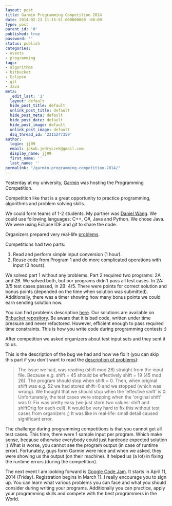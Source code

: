 ```yaml
---
layout: post
title: Garmin Programming Competition 2014
date: 2014-02-23 21:15:51.000000000 -08:00
type: post
parent_id: '0'
published: true
password: ''
status: publish
categories:
- events
- programming
tags:
- algorithms
- bitbucket
- Eclipse
- git
- Java
meta:
  _edit_last: '1'
  layout: default
  hide_post_title: default
  unlink_post_title: default
  hide_post_meta: default
  hide_post_date: default
  hide_post_image: default
  unlink_post_image: default
  dsq_thread_id: '2311247359'
author:
  login: jj09
  email: jakub.jedryszek@gmail.com
  display_name: jj09
  first_name: ''
  last_name: ''
permalink: "/garmin-programming-competition-2014/"
---
```

<p>Yesterday at my university, <a href="http://www.garmin.com/">Garmin</a> was hosting the Programming Competition.</p>
<p>Competition like that is a great opportunity to practice programming, algorithms and problem solving skills. </p>
<p>We could form teams of 1-2 students. My partner was <a href="http://people.cis.ksu.edu/~danielwang/">Daniel Wang</a>. We could use following languages: C++, C#, Java and Python. We chose Java. We were using Eclipse IDE and git to share the code.</p>
<p>Organizers prepared very real-life <a href="http://jj09.net/wp-content/uploads/2014/02/GarminProgrammingCompetition2014.pdf">problems</a>. </p>
<p>Competitions had two parts:</p>
<ol>
<li>Read and perform simple input conversion (1 hour).</li>
<li>Reuse code from Program 1 and do more complicated operations with input (3 hours).</li>
</ol>
<p>We solved part 1 without any problems. Part 2 required two programs: 2A and 2B. We solved both, but our programs didn't pass all test cases. In 2A: 3/5 test cases passed, in 2B: 4/5. There were points for correct solution and bonus points (depended on the time when solution was submitted). Additionally, there was a timer showing how many bonus points we could earn sending solution now.</p>
<p>You can find problems description <a href="http://jj09.net/wp-content/uploads/2014/02/GarminProgrammingCompetition2014.pdf">here</a>. Our solutions are available on <a href="https://bitbucket.org/jj09/garmin-programming-competition-2014">Bitbucket repository</a>. Be aware that it is bad code, written under time pressure and never refactored. However, efficient enough to pass required time constraints. This is how you write code during programming contests :)</p>
<p>After competition we asked organizers about test input sets and they sent it to us. </p>
<p>This is the description of the bug we had and how we fix it (you can skip this part if you don't want to read the <a href="http://jj09.net/wp-content/uploads/2014/02/GarminProgrammingCompetition2014.pdf">description of problems</a>):</p>
<blockquote><p>The issue we had, was reading (shift mod 26) straight from the input file. Because e.g. shift = 45 should be effectively shift = 19 (45 mod 26). The program should stop when shift = 0. Then, when original shift was e.g. 52 we had stored shift=0 and we stopped (which was wrong). We thought that we should stop when the 'effective shift' is 0. Unfortunately, the test cases were stopping when the 'original shift' was 0. Fix was pretty easy (we just store two values: shift and shiftOrig for each cell). It would be very hard to fix this without test cases from organizers ;) It was like in real-life: small detail caused significant error.</p></blockquote>
<p>The challenge during programming competitions is that you cannot get all test cases. This time, there were 1 sample input per program. Which make sense, because otherwise everybody could just hardcode expected solution :) What is worse, you cannot see the program output (in case of runtime error). Fortunately, guys form Garmin were nice and when we asked, they were showing us the output (on their machine). It helped us (a lot) in fixing the runtime errors (during the competition).</p>
<p>The next event I am looking forward is <a href="https://codingcompetitions.withgoogle.com/codejam/"> Google Code Jam</a>. It starts in April 11, 2014 (Friday). Registration begins in March 11. I really encourage you to sign up. You can learn what various problems you can face and what you should consider during writing your programs. Additionally you can practice, apply your programming skills and compete with the best programmers in the World.</p>
